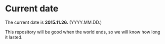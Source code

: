 # Current date

The current date is **2015.11.26.** (YYYY.MM.DD.)

This repository will be good when the world ends, so we will know how long it lasted.